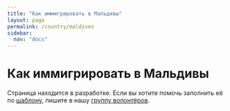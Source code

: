 ```yaml
---
title: "Как иммигрировать в Мальдивы"
layout: page
permalink: /country/maldives
sidebar:
  nav: "docs"
---
```


# Как иммигрировать в Мальдивы

Страница находится в разработке. Если вы хотите помочь заполнить её по [шаблону](/template), пишите в нашу [группу волонтёров](https://t.me/+FHi3FnJaoWJkMDAx).
